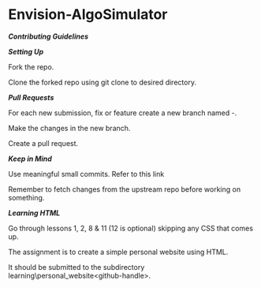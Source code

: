# Envision-AlgoSimulator
***Contributing Guidelines***

***Setting Up***

Fork the repo.

Clone the forked repo using git clone <repo-url> to desired directory.
  
***Pull Requests***
  
For each new submission, fix or feature create a new branch named <github-handle>-<explanatory-name>.
  
Make the changes in the new branch.
  
Create a pull request.
  
***Keep in Mind***
  
Use meaningful small commits. Refer to this link
  
Remember to fetch changes from the upstream repo before working on something.
  
***Learning HTML***
  
Go through lessons 1, 2, 8 & 11 (12 is optional) skipping any CSS that comes up.
  
The assignment is to create a simple personal website using HTML.
  
It should be submitted to the subdirectory learning\personal_website\<github-handle>\.
